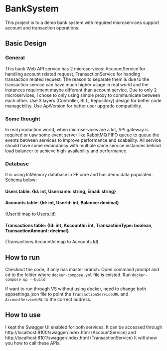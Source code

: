 # BankSystem

This project is to a demo bank system with required microservices support account and transaction operations.

## Basic Design

### General

This bank Web API service has 2 microservices: AccountService for handling account related request, TransactionService for handing transaction related request.
The reason to separate them is due to the transaction service can have much higher usage in real world and the instances requirment maybe different than account service.
Due to only 2 microservices, I chose to only using simple proxy to communicate between each other. 
Use 3 layers (Controller, BLL, Repository) design for better code managebility.
Use ApiVersion for better user upgrade compatiblity.

### Some thought

In real production world, when microservices are a lot, API gateway is required or uaw some event server like RabbitMQ FIFO queue to queue the events between services to improve performance and scabaility.
All service should have some redundancy with multiple same service instances behind load balancer to achieve high-availability and performance.

### Database
It is using InMemory database in EF core and has demo data populated. Schema below:

#### Users table: {Id: int, Username: string, Email: string}
#### Accounts table: {Id: int, UserId: int, Balance: decimal} 
(UserId map to Users.Id)
#### Transactions table: {Id: int, AccountId: int, TransactionType: boolean, TransactionAmount: decimal} 
(Transactions.AccountId map to Accounts.Id)

## How to run

Checkout the code, it only has master branch.
Open command prompt and cd to the folder where `docker-compose.yml` file is existed.
Run `docker-compose up --build`

If want to run through VS without using docker, need to change both appsettings.json file to point the `TransactionServiceURL` and `AccountServiceURL` to the correct address.

## How to use

I kept the Swagger UI enabled for both services. It can be accessed through http://localhost:8100/swagger/index.html (AccountService) and http://localhost:8101/swagger/index.html (TransactionService)
It will show you how to call these APIs.

